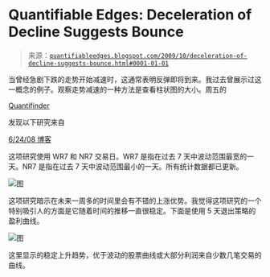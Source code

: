 <!--yml

分类：未分类

日期：2024-05-18 13:12:50

-->

# Quantifiable Edges: Deceleration of Decline Suggests Bounce

> 来源：[`quantifiableedges.blogspot.com/2009/10/deceleration-of-decline-suggests-bounce.html#0001-01-01`](http://quantifiableedges.blogspot.com/2009/10/deceleration-of-decline-suggests-bounce.html#0001-01-01)

当曾经急剧下跌的走势开始减速时，这通常表明反弹即将到来。我过去曾展示过这一概念的例子。观察走势减速的一种方法是查看柱状图的大小。周五的

[Quantifinder](http://quantifiableedges.blogspot.com/2009/05/quantifinder-unveiled.html)

发现以下研究来自

[6/24/08 博客](http://quantifiableedges.blogspot.com/2008/06/selling-quiets-during-narrow-range-day.html)

这项研究使用 WR7 和 NR7 交易日。WR7 是指在过去 7 天中波动范围最宽的一天。NR7 是指在过去 7 天中波动范围最小的一天。所有统计数据都已更新。

![图](https://blogger.googleusercontent.com/img/b/R29vZ2xl/AVvXsEgECoX08JCtAoKpRc0mZIi7xbUQUgWjMY5DM_4UsxAojrOglkv2lLjsoqNpAMstbdFK0QJ2zCHY9b298d0BUCqYdjL_aFqPail0t2_f7vqgGWnKxTgWkAa1thbUjefnQSAq-VQCNgPn8TSI/s1600-h/2009-10-5+png1.png)

这项研究暗示在未来一周多的时间里会有不错的上涨优势。我觉得这项研究的一个特别吸引人的方面是它随着时间的推移一直很稳定。下面是使用 5 天退出策略的盈利曲线。

![图](https://blogger.googleusercontent.com/img/b/R29vZ2xl/AVvXsEhvS14hcJrSC3rBKr7ImdKnHEclbhPvJLr3xwfZole6hI8QlDnwYoLF-qbpgkjgDqyb-t_WRoJ114uvG3pucc5519sxAGST1Hxfd86cjKlVucSc4Sb47yRHQeDaLrFNYN6pyY4zHc1KHapU/s1600-h/2009-10-5+png2.png)

这里显示的稳定上升趋势，优于波动的股票曲线或大部分利润来自少数几笔交易的曲线。

